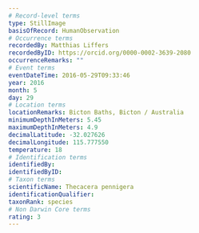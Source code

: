 ```yaml
---
# Record-level terms
type: StillImage
basisOfRecord: HumanObservation
# Occurrence terms
recordedBy: Matthias Liffers
recordedByID: https://orcid.org/0000-0002-3639-2080
occurrenceRemarks: ""
# Event terms
eventDateTime: 2016-05-29T09:33:46
year: 2016
month: 5
day: 29
# Location terms
locationRemarks: Bicton Baths, Bicton / Australia
minimumDepthInMeters: 5.45
maximumDepthInMeters: 4.9
decimalLatitude: -32.027626
decimalLongitude: 115.777550
temperature: 18
# Identification terms
identifiedBy: 
identifiedByID: 
# Taxon terms
scientificName: Thecacera pennigera
identificationQualifier: 
taxonRank: species
# Non Darwin Core terms
rating: 3
---
```

